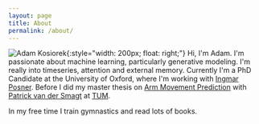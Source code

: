 ```yaml
---
layout: page
title: About
permalink: /about/
---
```


![Adam Kosiorek](../resources/me.jpg){:style="width: 200px; float: right;"}
Hi, I'm Adam. I'm passionate about machine learning, particularly generative modeling. I'm really into timeseries, attention and external memory. Currently I'm a PhD Candidate at the University of Oxford, where I'm working with [Ingmar Posner](http://ori.ox.ac.uk/mrg_people/ingmar-posner/). Before I did my master thesis on [Arm Movement Prediction](http://brml.org/positions/master-thesis-arm-movement-prediction/) with [Patrick van der Smagt](http://brml.org/people/smagt/) at [TUM](http://www.tum.de/en).

In my free time I train gymnastics and read lots of books.
